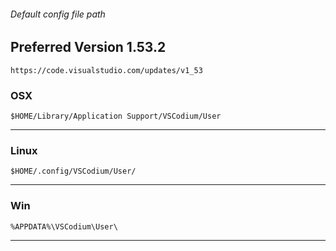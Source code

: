 ###### Default config file path


## Preferred Version 1.53.2
```
https://code.visualstudio.com/updates/v1_53
```

### OSX

```
$HOME/Library/Application Support/VSCodium/User
```
___

### Linux

```
$HOME/.config/VSCodium/User/
```
___

### Win

```
%APPDATA%\VSCodium\User\
```
___
